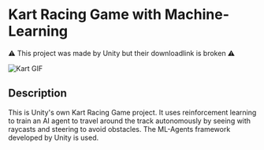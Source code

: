 # Kart Racing Game with Machine-Learning
⚠️ This project was made by Unity but their downloadlink is broken ⚠️

![Kart GIF](https://img.youtube.com/vi/i0Vt7l3XrIU/maxresdefault.jpg)

## Description 

This is Unity's own Kart Racing Game project. It uses reinforcement learning to train an AI agent to travel around the track autonomously by seeing with raycasts and steering to avoid obstacles. The ML-Agents framework developed by Unity is used.

